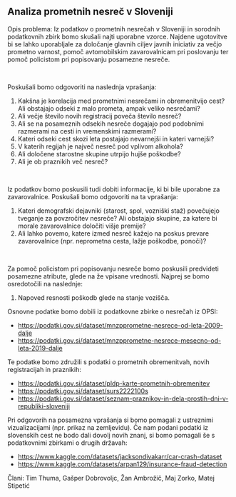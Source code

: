 ## Analiza prometnih nesreč v Sloveniji

Opis problema: Iz podatkov o prometnih nesrečah v Sloveniji in sorodnih podatkovnih zbirk bomo skušali najti uporabne vzorce. Najdene ugotovitve bi
se lahko uporabljale za določanje glavnih ciljev javnih iniciativ za večjo prometno varnost, pomoč avtomobilskim zavarovalnicam pri poslovanju ter
pomoč policistom pri popisovanju posamezne nesreče.

<br>

Poskušali bomo odgovoriti na naslednja vprašanja:
1. Kakšna je korelacija med prometnimi nesrečami in obremenitvijo cest? Ali obstajajo odseki z malo prometa, ampak veliko nesrečami?
2. Ali večje število novih registracij poveča število nesreč?
3. Ali se na posameznih odsekih nesreče dogajajo pod podobnimi razmerami na cesti in vremenskimi razmerami?
4. Kateri odseki cest skozi leta postajajo nevarnejši in kateri varnejši?
5. V katerih regijah je največ nesreč pod vplivom alkohola?
6. Ali določene starostne skupine utrpijo hujše poškodbe?
8. Ali je ob praznikih več nesreč?

<br>

Iz podatkov bomo poskusili tudi dobiti informacije, ki bi bile uporabne za zavarovalnice. Poskušali bomo odgovoriti na ta vprašanja:
1. Kateri demografski dejavniki (starost, spol, vozniški staž) povečujejo tveganje za povzročitev nesreče? Ali obstajajo skupine, za katere bi morale zavarovalnice določiti višje premije?
2. Ali lahko povemo, katere izmed nesreč kažejo na poskus prevare zavarovalnice (npr. neprometna cesta, lažje poškodbe, ponoči)?

<br>

Za pomoč policistom pri popisovanju nesreče bomo poskusili predvideti posamezne atribute, glede na že vpisane vrednosti. Najprej se bomo osredotočili na naslednje:
1. Napoved resnosti poškodb glede na stanje vozišča.

Osnovne podatke bomo dobili iz podatkovne zbirke o nesrečah iz OPSI:
- https://podatki.gov.si/dataset/mnzpprometne-nesrece-od-leta-2009-dalje
- https://podatki.gov.si/dataset/mnzpprometne-nesrece-mesecno-od-leta-2019-dalje

Te podatke bomo združili s podatki o prometnih obremenitvah, novih registracijah in praznikih:
- https://podatki.gov.si/dataset/pldp-karte-prometnih-obremenitev
- https://podatki.gov.si/dataset/surs2222100s
- https://podatki.gov.si/dataset/seznam-praznikov-in-dela-prostih-dni-v-republiki-sloveniji

Pri odgovorih na posamezna vprašanja si bomo pomagali z ustreznimi vizualizacijami (npr. prikaz na zemljevidu). Če nam podani podatki iz slovenskih cest ne bodo dali dovolj novih znanj, si bomo pomagali še s podatkovnimi zbirkami o drugih državah:
- https://www.kaggle.com/datasets/jacksondivakarr/car-crash-dataset
- https://www.kaggle.com/datasets/arpan129/insurance-fraud-detection

Člani: Tim Thuma, Gašper Dobrovoljc, Žan Ambrožič, Maj Zorko, Matej Stipetić
